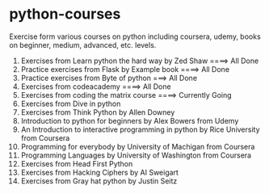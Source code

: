 python-courses
==============

Exercise form various courses on python including coursera, udemy, books on beginner, medium, advanced, etc. levels.

1. Exercises from Learn python the hard way by Zed Shaw ====> All Done
2. Practice exercises from Flask by Example book ====> All Done
3. Practice exercises from Byte of python ===> All Done
4. Exercises from codeacademy ====> All Done
5. Exercises from coding the matrix course ====> Currently Going
6. Exercises from Dive in python
6. Exercises from Think Python by Allen Downey
7. Introduction to python for beginners by Alex Bowers from Udemy
8. An Introduction to interactive programming in python by Rice University from Coursera
9. Programming for everybody by University of Machigan from Coursera
10. Programming Languages by University of Washington from Coursera
11. Exercises from Head First Python
12. Exercises from Hacking Ciphers by AI Sweigart
13. Exercises from Gray hat python by Justin Seitz
